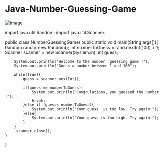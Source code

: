 # Java-Number-Guessing-Game
 


![image](https://github.com/user-attachments/assets/3fd8e46f-23b0-4bc2-bad1-3a34eb2d2380)

import java.util.Random;
import java.util.Scanner;

public class NumberGuessingGame{
    public static void main(String args[]){
        Random rand = new Random();
        int numberToGuess = rand.nextInt(100) + 1;
        Scanner scanner = new Scanner(System.in);
        int guess;
      
        System.out.println("Welcome to the number  guessing game !");
        System.out.println("Guess a number between 1 and 100");

        while(true){
            guess = scanner.nextInt();

            if(guess == numberToGuess){
                System.out.println("Congrulations, you guessed the number !");
                break;
            }else if (guess< numberToGuess){
                System.out.println("Your guess  is too low. Try again:");
            }else{
                System.out.println("Your guess is too high. Try again!");
            }
        }
         scanner.close();
    }
}
